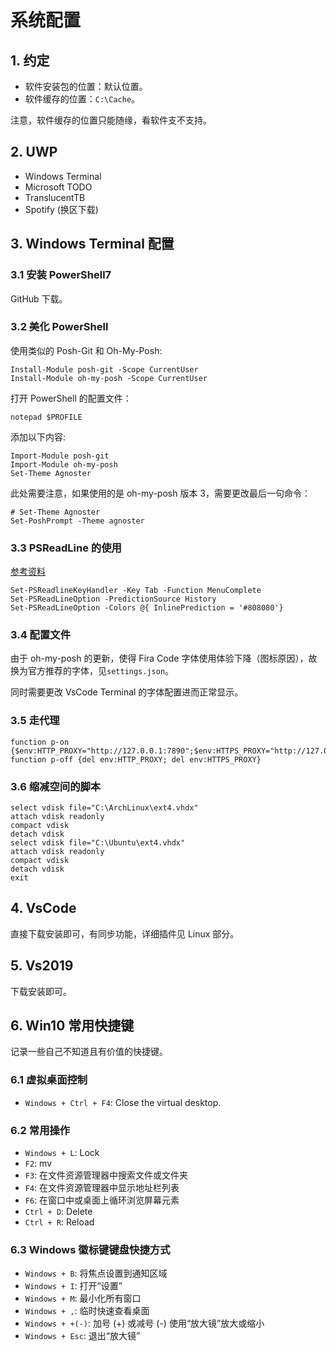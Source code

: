 # 系统配置

## 1. 约定

+ 软件安装包的位置：默认位置。
+ 软件缓存的位置：`C:\Cache`。

注意，软件缓存的位置只能随缘，看软件支不支持。

## 2. UWP

+ Windows Terminal
+ Microsoft TODO
+ TranslucentTB
+ Spotify (换区下载)

## 3. Windows Terminal 配置

### 3.1 安装 PowerShell7

GitHub 下载。

### 3.2 美化 PowerShell

使用类似的 Posh-Git 和 Oh-My-Posh:

```shell
Install-Module posh-git -Scope CurrentUser
Install-Module oh-my-posh -Scope CurrentUser
```

打开 PowerShell 的配置文件：

```shell
notepad $PROFILE
```

添加以下内容:

```shell
Import-Module posh-git 
Import-Module oh-my-posh 
Set-Theme Agnoster
```

此处需要注意，如果使用的是 oh-my-posh 版本 3，需要更改最后一句命令：

```shell
# Set-Theme Agnoster
Set-PoshPrompt -Theme agnoster 
```

### 3.3 PSReadLine 的使用

[参考资料](https://docs.microsoft.com/en-us/powershell/module/psreadline/about/about_psreadline)

```shell
Set-PSReadlineKeyHandler -Key Tab -Function MenuComplete
Set-PSReadLineOption -PredictionSource History
Set-PSReadLineOption -Colors @{ InlinePrediction = '#808080'}
```

### 3.4 配置文件

由于 oh-my-posh 的更新，使得 Fira Code 字体使用体验下降（图标原因），故换为官方推荐的字体，见`settings.json`。

同时需要更改 VsCode Terminal 的字体配置进而正常显示。

### 3.5 走代理

```shell
function p-on {$env:HTTP_PROXY="http://127.0.0.1:7890";$env:HTTPS_PROXY="http://127.0.0.1:7890"}
function p-off {del env:HTTP_PROXY; del env:HTTPS_PROXY}
```

### 3.6 缩减空间的脚本

```diskpart
select vdisk file="C:\ArchLinux\ext4.vhdx"
attach vdisk readonly
compact vdisk
detach vdisk
select vdisk file="C:\Ubuntu\ext4.vhdx"
attach vdisk readonly
compact vdisk
detach vdisk
exit
```

## 4. VsCode

直接下载安装即可，有同步功能，详细插件见 Linux 部分。

## 5. Vs2019

下载安装即可。

## 6. Win10 常用快捷键

记录一些自己不知道且有价值的快捷键。

### 6.1 虚拟桌面控制

+ `Windows + Ctrl + F4`: Close the virtual desktop.

### 6.2 常用操作

+ `Windows + L`: Lock
+ `F2`: mv
+ `F3`: 在文件资源管理器中搜索文件或文件夹
+ `F4`: 在文件资源管理器中显示地址栏列表
+ `F6`: 在窗口中或桌面上循环浏览屏幕元素
+ `Ctrl + D`: Delete
+ `Ctrl + R`: Reload

### 6.3 Windows 徽标键键盘快捷方式

+ `Windows + B`: 将焦点设置到通知区域
+ `Windows + I`: 打开“设置”
+ `Windows + M`: 最小化所有窗口
+ `Windows + ,`: 临时快速查看桌面
+ `Windows + +(-)`: 加号 (+) 或减号 (-) 使用“放大镜”放大或缩小
+ `Windows + Esc`: 退出“放大镜”
